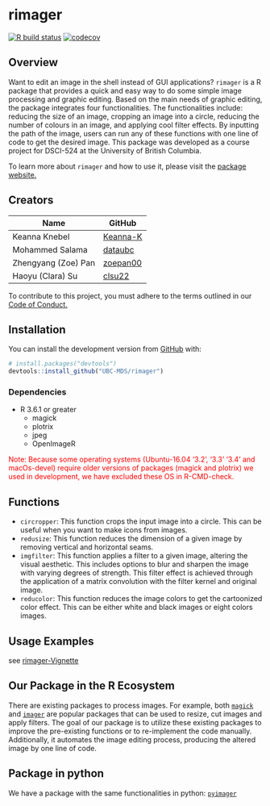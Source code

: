 
<!-- README.md is generated from README.Rmd. Please edit that file -->

# rimager

<!-- badges: start -->

[![R build
status](https://github.com/UBC-MDS/rimager/workflows/R-CMD-check/badge.svg)](https://github.com/UBC-MDS/rimager/actions)
[![codecov](https://codecov.io/gh/UBC-MDS/rimager/branch/master/graph/badge.svg)](https://codecov.io/gh/UBC-MDS/rimager)
<!-- badges: end -->

## Overview

Want to edit an image in the shell instead of GUI applications?
`rimager` is a R package that provides a quick and easy way to do some
simple image processing and graphic editing. Based on the main needs of
graphic editing, the package integrates four functionalities. The
functionalities include: reducing the size of an image, cropping an
image into a circle, reducing the number of colours in an image, and
applying cool filter effects. By inputting the path of the image, users
can run any of these functions with one line of code to get the desired
image. This package was developed as a course project for DSCI-524 at
the University of British Columbia.

To learn more about `rimager` and how to use it, please visit the
[package
website.](https://ubc-mds.github.io/rimager/articles/rimager-vignette.html)

## Creators

| Name                | GitHub                                  |
| ------------------- | --------------------------------------- |
| Keanna Knebel       | [Keanna-K](https://github.com/Keanna-K) |
| Mohammed Salama     | [dataubc](https://github.com/dataubc)   |
| Zhengyang (Zoe) Pan | [zoepan00](https://github.com/zoepan00) |
| Haoyu (Clara) Su    | [clsu22](https://github.com/clsu22)     |

To contribute to this project, you must adhere to the terms outlined in
our [Code of
Conduct.](https://github.com/UBC-MDS/rimager/blob/master/CONDUCT.md)

## Installation

You can install the development version from
[GitHub](https://github.com/) with:

``` r
# install.packages("devtools")
devtools::install_github("UBC-MDS/rimager")
```

### Dependencies

  - R 3.6.1 or greater
      - magick
      - plotrix
      - jpeg
      - OpenImageR

<span style="color:red"> Note: Because some operating systems
(Ubuntu-16.04 ‘3.2’, ‘3.3’ ‘3.4’ and macOs-devel) require older versions
of packages (magick and plotrix) we used in development, we have
excluded these OS in R-CMD-check.</span>

## Functions

  - `circropper`: This function crops the input image into a circle.
    This can be useful when you want to make icons from images.
  - `redusize`: This function reduces the dimension of a given image by
    removing vertical and horizontal seams.
  - `imgfilter`: This function applies a filter to a given image,
    altering the visual aesthetic. This includes options to blur and
    sharpen the image with varying degrees of strength. This filter
    effect is achieved through the application of a matrix convolution
    with the filter kernel and original image.
  - `reducolor`: This function reduces the image colors to get the
    cartoonized color effect. This can be either white and black images
    or eight colors images.

## Usage Examples

see
[rimager-Vignette](https://ubc-mds.github.io/rimager/articles/rimager-vignette.html)

## Our Package in the R Ecosystem

There are existing packages to process images. For example, both
[`magick`](https://cran.r-project.org/web/packages/magick/vignettes/intro.html)
and [`imager`](https://dahtah.github.io/imager/imager.html) are popular
packages that can be used to resize, cut images and apply filters. The
goal of our package is to utilize these existing packages to improve the
pre-existing functions or to re-implement the code manually.
Additionally, it automates the image editing process, producing the
altered image by one line of code.

## Package in python

We have a package with the same functionalities in python:
[`pyimager`](https://github.com/UBC-MDS/pyimager)
